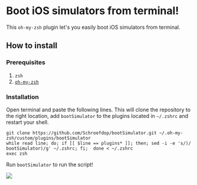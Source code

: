 # Boot iOS simulators from terminal!

This `oh-my-zsh` plugin let's you easily boot iOS simulators from terminal.

## How to install

### Prerequisites
1. `zsh`
2. [`oh-my-zsh`](https://github.com/robbyrussell/oh-my-zsh)

### Installation
Open terminal and paste the following lines. This will clone the repository to the right location, add `bootSimulator` to the plugins located in `~/.zshrc` and restart your shell.

```
git clone https://github.com/Schroefdop/bootSimulator.git ~/.oh-my-zsh/custom/plugins/bootSimulator
while read line; do; if [[ $line == plugins* ]]; then; sed -i -e 's/)/ bootSimulator)/g' ~/.zshrc; fi;  done < ~/.zshrc
exec zsh
```

Run `bootSimulator` to run the script!  

![](https://media.giphy.com/media/ZbOGdJJzqvOWkPchrt/giphy.gif)
